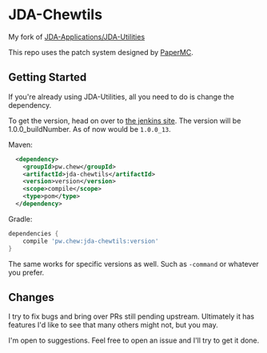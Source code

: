# JDA-Chewtils

My fork of [JDA-Applications/JDA-Utilities](https://github.com/JDA-Applications/JDA-Utilities)

This repo uses the patch system designed by [PaperMC](https://github.com/PaperMC).

## Getting Started

If you're already using JDA-Utilities, all you need to do is change the dependency.

To get the version, head on over to [the jenkins site](https://jenkins.chew.pw/job/JDA-Chewtils/lastSuccessfulBuild/).
The version will be 1.0.0_buildNumber. As of now would be `1.0.0_13`.

Maven:

```xml
  <dependency>
    <groupId>pw.chew</groupId>
    <artifactId>jda-chewtils</artifactId>
    <version>version</version>
    <scope>compile</scope>
    <type>pom</type>
  </dependency>
```

Gradle:

```groovy
dependencies {
    compile 'pw.chew:jda-chewtils:version'
}
```

The same works for specific versions as well. Such as `-command` or whatever you prefer.

## Changes

I try to fix bugs and bring over PRs still pending upstream. Ultimately it has features I'd like to see that many others might not, but you may.

I'm open to suggestions. Feel free to open an issue and I'll try to get it done.